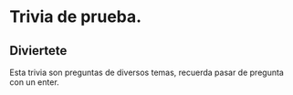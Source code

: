 # Trivia de prueba.
## Diviertete
Esta trivia son preguntas de diversos temas, recuerda pasar de pregunta con un enter.
